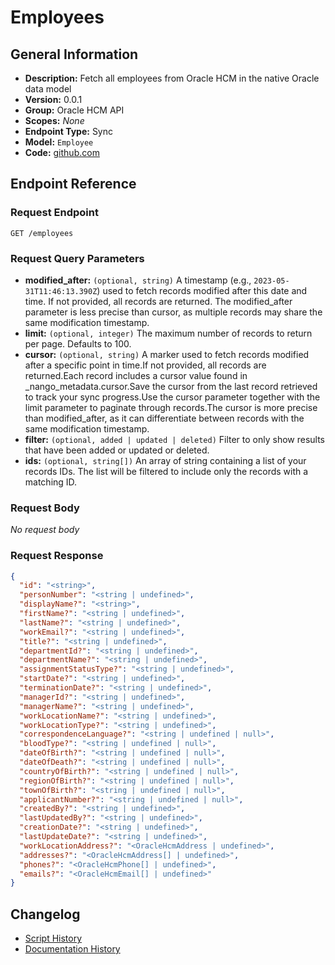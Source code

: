 <!-- BEGIN GENERATED CONTENT -->
# Employees

## General Information

- **Description:** Fetch all employees from Oracle HCM in the native Oracle data model
- **Version:** 0.0.1
- **Group:** Oracle HCM API
- **Scopes:** _None_
- **Endpoint Type:** Sync
- **Model:** `Employee`
- **Code:** [github.com](https://github.com/NangoHQ/integration-templates/tree/main/integrations/oracle-hcm/syncs/employees.ts)


## Endpoint Reference

### Request Endpoint

`GET /employees`

### Request Query Parameters

- **modified_after:** `(optional, string)` A timestamp (e.g., `2023-05-31T11:46:13.390Z`) used to fetch records modified after this date and time. If not provided, all records are returned. The modified_after parameter is less precise than cursor, as multiple records may share the same modification timestamp.
- **limit:** `(optional, integer)` The maximum number of records to return per page. Defaults to 100.
- **cursor:** `(optional, string)` A marker used to fetch records modified after a specific point in time.If not provided, all records are returned.Each record includes a cursor value found in _nango_metadata.cursor.Save the cursor from the last record retrieved to track your sync progress.Use the cursor parameter together with the limit parameter to paginate through records.The cursor is more precise than modified_after, as it can differentiate between records with the same modification timestamp.
- **filter:** `(optional, added | updated | deleted)` Filter to only show results that have been added or updated or deleted.
- **ids:** `(optional, string[])` An array of string containing a list of your records IDs. The list will be filtered to include only the records with a matching ID.

### Request Body

_No request body_

### Request Response

```json
{
  "id": "<string>",
  "personNumber": "<string | undefined>",
  "displayName?": "<string>",
  "firstName?": "<string | undefined>",
  "lastName?": "<string | undefined>",
  "workEmail?": "<string | undefined>",
  "title?": "<string | undefined>",
  "departmentId?": "<string | undefined>",
  "departmentName?": "<string | undefined>",
  "assignmentStatusType?": "<string | undefined>",
  "startDate?": "<string | undefined>",
  "terminationDate?": "<string | undefined>",
  "managerId?": "<string | undefined>",
  "managerName?": "<string | undefined>",
  "workLocationName?": "<string | undefined>",
  "workLocationType?": "<string | undefined>",
  "correspondenceLanguage?": "<string | undefined | null>",
  "bloodType?": "<string | undefined | null>",
  "dateOfBirth?": "<string | undefined | null>",
  "dateOfDeath?": "<string | undefined | null>",
  "countryOfBirth?": "<string | undefined | null>",
  "regionOfBirth?": "<string | undefined | null>",
  "townOfBirth?": "<string | undefined | null>",
  "applicantNumber?": "<string | undefined | null>",
  "createdBy?": "<string | undefined>",
  "lastUpdatedBy?": "<string | undefined>",
  "creationDate?": "<string | undefined>",
  "lastUpdateDate?": "<string | undefined>",
  "workLocationAddress?": "<OracleHcmAddress | undefined>",
  "addresses?": "<OracleHcmAddress[] | undefined>",
  "phones?": "<OracleHcmPhone[] | undefined>",
  "emails?": "<OracleHcmEmail[] | undefined>"
}
```

## Changelog

- [Script History](https://github.com/NangoHQ/integration-templates/commits/main/integrations/oracle-hcm/syncs/employees.ts)
- [Documentation History](https://github.com/NangoHQ/integration-templates/commits/main/integrations/oracle-hcm/syncs/employees.md)

<!-- END  GENERATED CONTENT -->

